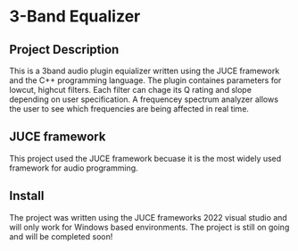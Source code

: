 # 3-Band Equalizer

## Project Description
This is a 3band audio plugin equializer written using the JUCE framework and the C++ programming language. The plugin containes parameters for lowcut, highcut filters. 
Each filter can chage its Q rating and slope depending on user specification. A frequencey spectrum analyzer allows the user to see which frequencies are being affected in real time.

## JUCE framework
This project used the JUCE framework becuase it is the most widely used framework for audio programming. 

## Install
The project was written using the JUCE frameworks 2022 visual studio and will only work for Windows based environments. 
The project is still on going and will be completed soon!

